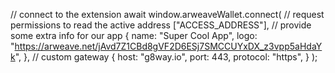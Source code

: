 // connect to the extension
await window.arweaveWallet.connect(
  // request permissions to read the active address
  ["ACCESS_ADDRESS"],
  // provide some extra info for our app
  {
    name: "Super Cool App",
    logo: "https://arweave.net/jAvd7Z1CBd8gVF2D6ESj7SMCCUYxDX_z3vpp5aHdaYk",
  },
  // custom gateway
  {
    host: "g8way.io",
    port: 443,
    protocol: "https",
  }
);
